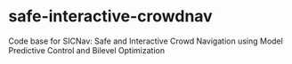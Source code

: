 # safe-interactive-crowdnav
Code base for SICNav: Safe and Interactive Crowd Navigation using Model Predictive Control and Bilevel Optimization
